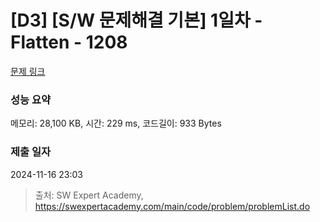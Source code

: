 # [D3] [S/W 문제해결 기본] 1일차 - Flatten - 1208 

[문제 링크](https://swexpertacademy.com/main/code/problem/problemDetail.do?contestProbId=AV139KOaABgCFAYh) 

### 성능 요약

메모리: 28,100 KB, 시간: 229 ms, 코드길이: 933 Bytes

### 제출 일자

2024-11-16 23:03



> 출처: SW Expert Academy, https://swexpertacademy.com/main/code/problem/problemList.do